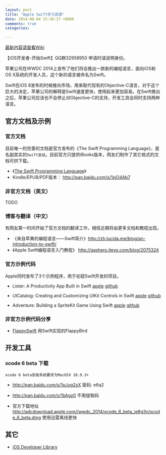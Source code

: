 ```yaml
---
layout: post
title: "Apple Swift学习资源"
date: 2014-06-04 15:36:17 +0800
comments: true
categories: 

---
```


[最新内容请查看Wiki](https://github.com/Lax/iOS-Swift-Demos/wiki)

【iOS开发者-开始Swift】QQ群32958950 申请时请说明身份。



苹果公司在WWDC 2014上宣布了他们将会推出一款新的编程语言，面向iOS和OS X系统的开发人员，这个新的语言被命名为Swift。

Swift在iOS 8发布的时候推向市场，用来取代现有的Objective-C语言，对于这个巨大的决定，苹果公司的解释是Swift速度更快，使用起来更加容易。在Swift推出之后，苹果公司应该也不会停止对Objective-C的支持，开发工具会同时支持两种语言。


## 官方文档及示例

### 官方文档

目前唯一的完善的文档是官方发布的《The Swift Programming Language》，是名副其实的```Swift圣经```。目前官方只提供iBooks版本，网友们制作了其它格式的文档可供下载。

*    《[The Swift Programming Language](https://developer.apple.com/library/prerelease/ios/documentation/Swift/Conceptual/Swift_Programming_Language/)》
*    Kindle/EPUB/PDF版本： http://pan.baidu.com/s/1sjO4Ab7

### 非官方文档（英文）
TODO

### 博客与翻译（中文）

有网友第一时间开始了官方文档的翻译工作，相信近期将由更多文档和教程出现。

*    《来自苹果的编程语言——Swift简介》http://zh.lucida.me/blog/an-introduction-to-swift/
*    《Apple Swift编程语言入门教程》 http://gashero.iteye.com/blog/2075324

### 官方示例代码

Apple同时发布了3个示例程序，用于初窥Swift开发的项目。

*    Lister: A Productivity App Built in Swift
[apple](https://developer.apple.com/library/prerelease/ios/samplecode/Lister-Swift/Introduction/Intro.html#//apple_ref/doc/uid/TP40014512)
[github](https://github.com/Lax/iOS-Swift-Demos/tree/master/ListerAProductivityAppBuiltinSwift)

*    UICatalog: Creating and Customizing UIKit Controls in Swift
[apple](https://developer.apple.com/library/prerelease/ios/samplecode/UICatalog-Swift/Introduction/Intro.html#//apple_ref/doc/uid/TP40014577)
[github](https://github.com/Lax/iOS-Swift-Demos/tree/master/UICatalog:CreatingandCustomizingUIKitControlsinSwift)

*    Adventure: Building a SpriteKit Game Using Swift
[apple](https://developer.apple.com/library/prerelease/ios/samplecode/Adventure-Swift/Introduction/Intro.html#//apple_ref/doc/uid/TP40014639)
[github](https://github.com/Lax/iOS-Swift-Demos/tree/master/AdventureBuildingaSpriteKitgameusingSwift)


### 非官方示例代码分享

*    [FlappySwift](https://github.com/fullstackio/FlappySwift)  用Swift实现的FlappyBird


## 开发工具
### xcode 6 beta 下载

```xcode 6 beta安装系统要求为MacOSX 10.9.3+```

*    http://pan.baidu.com/s/1pJug2xX 密码: e6q2 
*    http://pan.baidu.com/s/1bAgz0  不用提取码

*    官方下载地址 http://adcdownload.apple.com//wwdc_2014/xcode_6_beta_ie8g3n/xcode_6_beta.dmg 使用迅雷离线更快

## 其它

*    [iOS Developer Library](https://developer.apple.com/library/prerelease/ios/navigation/)
